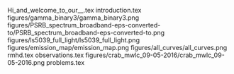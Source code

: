 Hi_and_welcome_to_our__.tex
introduction.tex
figures/gamma_binary3/gamma_binary3.png
figures/PSRB_spectrum_broadband-eps-converted-to/PSRB_spectrum_broadband-eps-converted-to.png
figures/ls5039_full_light/ls5039_full_light.png
figures/emission_map/emission_map.png
figures/all_curves/all_curves.png
rmhd.tex
observations.tex
figures/crab_mwlc_09-05-2016/crab_mwlc_09-05-2016.png
problems.tex